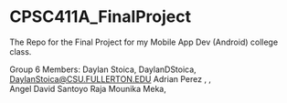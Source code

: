 # CPSC411A_FinalProject
The Repo for the Final Project for my Mobile App Dev (Android) college class.



Group 6
Members:
Daylan Stoica,   DaylanDStoica,   DaylanStoica@CSU.FULLERTON.EDU
Adrian Perez ,       ,  
Angel David Santoyo
Raja Mounika Meka, 
